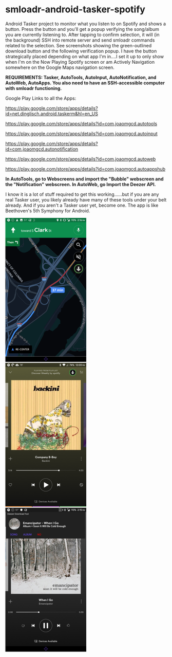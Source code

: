 # smloadr-android-tasker-spotify

Android Tasker project to monitor what you listen to on Spotify and shows a button. Press the button and you'll get a popup verifying the song/album you are currently listening to. After tapping to confirm selection, it will (in the background) SSH into remote server and send smloadr commands related to the selection. See screenshots showing the green-outlined download button and the following verification popup. I have the button strategically placed depending on what app I'm in....I set it up to only show when I'm on the Now Playing Spotify screen or am Actively Navigation somewhere on the Google Maps navigation screen.

**REQUIREMENTS: Tasker, AutoTools, AutoInput, AutoNotification, and AutoWeb, AutoApps. You also need to have an SSH-accessible computer with smloadr functioning.**

Google Play Links to all the Apps:

https://play.google.com/store/apps/details?id=net.dinglisch.android.taskerm&hl=en_US

https://play.google.com/store/apps/details?id=com.joaomgcd.autotools

https://play.google.com/store/apps/details?id=com.joaomgcd.autoinput

https://play.google.com/store/apps/details?id=com.joaomgcd.autonotification

https://play.google.com/store/apps/details?id=com.joaomgcd.autoweb

https://play.google.com/store/apps/details?id=com.joaomgcd.autoappshub


**In AutoTools, go to Webscreens and import the "Bubble" webscreen and the "Notification" webscreen. In AutoWeb, go Import the Deezer API.** 

I know it is a lot of stuff required to get this working......but if you are any real Tasker user, you likely already have many of these tools under your belt already. And if you aren't a Tasker user yet, become one. The app is like Beethoven's 5th Symphony for Android.

<img src="/4uks8gp[1].png" width="50%" height="50%">

<img src="/oxrWkPd[1].png" width="50%" height="50%">

<img src="/T0Uy8lH[1].png" width="50%" height="50%">

